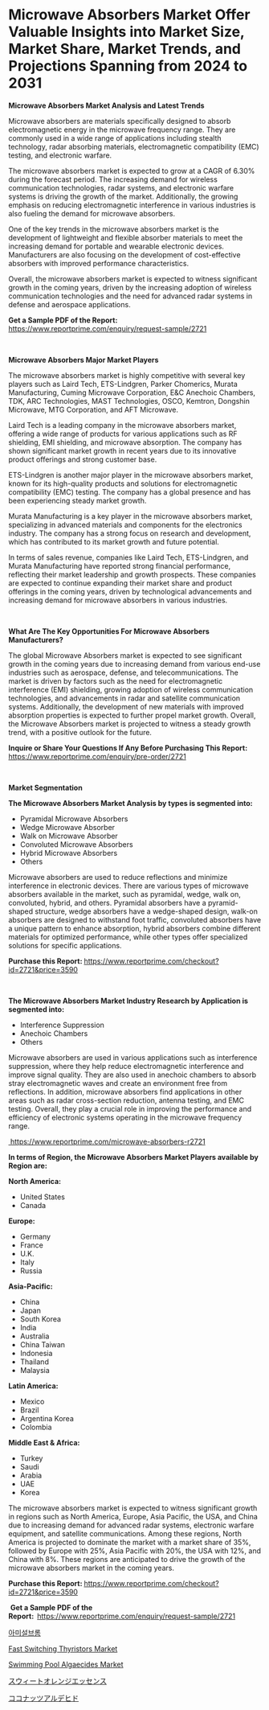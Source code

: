 <p><h1>Microwave Absorbers Market Offer Valuable Insights into Market Size, Market Share, Market Trends, and Projections Spanning from 2024 to 2031</h1></p><p><strong>Microwave Absorbers Market Analysis and Latest Trends</strong></p>
<p><p>Microwave absorbers are materials specifically designed to absorb electromagnetic energy in the microwave frequency range. They are commonly used in a wide range of applications including stealth technology, radar absorbing materials, electromagnetic compatibility (EMC) testing, and electronic warfare.</p><p>The microwave absorbers market is expected to grow at a CAGR of 6.30% during the forecast period. The increasing demand for wireless communication technologies, radar systems, and electronic warfare systems is driving the growth of the market. Additionally, the growing emphasis on reducing electromagnetic interference in various industries is also fueling the demand for microwave absorbers.</p><p>One of the key trends in the microwave absorbers market is the development of lightweight and flexible absorber materials to meet the increasing demand for portable and wearable electronic devices. Manufacturers are also focusing on the development of cost-effective absorbers with improved performance characteristics.</p><p>Overall, the microwave absorbers market is expected to witness significant growth in the coming years, driven by the increasing adoption of wireless communication technologies and the need for advanced radar systems in defense and aerospace applications.</p></p>
<p><strong>Get a Sample PDF of the Report:&nbsp;</strong> <a href="https://www.reportprime.com/enquiry/request-sample/2721">https://www.reportprime.com/enquiry/request-sample/2721</a></p>
<p>&nbsp;</p>
<p><strong>Microwave Absorbers Major Market Players</strong></p>
<p><p>The microwave absorbers market is highly competitive with several key players such as Laird Tech, ETS-Lindgren, Parker Chomerics, Murata Manufacturing, Cuming Microwave Corporation, E&C Anechoic Chambers, TDK, ARC Technologies, MAST Technologies, OSCO, Kemtron, Dongshin Microwave, MTG Corporation, and AFT Microwave.</p><p>Laird Tech is a leading company in the microwave absorbers market, offering a wide range of products for various applications such as RF shielding, EMI shielding, and microwave absorption. The company has shown significant market growth in recent years due to its innovative product offerings and strong customer base.</p><p>ETS-Lindgren is another major player in the microwave absorbers market, known for its high-quality products and solutions for electromagnetic compatibility (EMC) testing. The company has a global presence and has been experiencing steady market growth.</p><p>Murata Manufacturing is a key player in the microwave absorbers market, specializing in advanced materials and components for the electronics industry. The company has a strong focus on research and development, which has contributed to its market growth and future potential.</p><p>In terms of sales revenue, companies like Laird Tech, ETS-Lindgren, and Murata Manufacturing have reported strong financial performance, reflecting their market leadership and growth prospects. These companies are expected to continue expanding their market share and product offerings in the coming years, driven by technological advancements and increasing demand for microwave absorbers in various industries.</p></p>
<p>&nbsp;</p>
<p><strong>What Are The Key Opportunities For Microwave Absorbers Manufacturers?</strong></p>
<p><p>The global Microwave Absorbers market is expected to see significant growth in the coming years due to increasing demand from various end-use industries such as aerospace, defense, and telecommunications. The market is driven by factors such as the need for electromagnetic interference (EMI) shielding, growing adoption of wireless communication technologies, and advancements in radar and satellite communication systems. Additionally, the development of new materials with improved absorption properties is expected to further propel market growth. Overall, the Microwave Absorbers market is projected to witness a steady growth trend, with a positive outlook for the future.</p></p>
<p><strong>Inquire or Share Your Questions If Any Before Purchasing This Report:</strong> <a href="https://www.reportprime.com/enquiry/pre-order/2721">https://www.reportprime.com/enquiry/pre-order/2721</a></p>
<p>&nbsp;</p>
<p><strong>Market Segmentation</strong></p>
<p><strong>The Microwave Absorbers Market Analysis by types is segmented into:</strong></p>
<p><ul><li>Pyramidal Microwave Absorbers</li><li>Wedge Microwave Absorber</li><li>Walk on Microwave Absorber</li><li>Convoluted Microwave Absorbers</li><li>Hybrid Microwave Absorbers</li><li>Others</li></ul></p>
<p><p>Microwave absorbers are used to reduce reflections and minimize interference in electronic devices. There are various types of microwave absorbers available in the market, such as pyramidal, wedge, walk on, convoluted, hybrid, and others. Pyramidal absorbers have a pyramid-shaped structure, wedge absorbers have a wedge-shaped design, walk-on absorbers are designed to withstand foot traffic, convoluted absorbers have a unique pattern to enhance absorption, hybrid absorbers combine different materials for optimized performance, while other types offer specialized solutions for specific applications.</p></p>
<p><strong>Purchase this Report:&nbsp;</strong><a href="https://www.reportprime.com/checkout?id=2721&price=3590">https://www.reportprime.com/checkout?id=2721&price=3590</a></p>
<p>&nbsp;</p>
<p><strong>The Microwave Absorbers Market Industry Research by Application is segmented into:</strong></p>
<p><ul><li>Interference Suppression</li><li>Anechoic Chambers</li><li>Others</li></ul></p>
<p><p>Microwave absorbers are used in various applications such as interference suppression, where they help reduce electromagnetic interference and improve signal quality. They are also used in anechoic chambers to absorb stray electromagnetic waves and create an environment free from reflections. In addition, microwave absorbers find applications in other areas such as radar cross-section reduction, antenna testing, and EMC testing. Overall, they play a crucial role in improving the performance and efficiency of electronic systems operating in the microwave frequency range.</p></p>
<p><a href="https://www.reportprime.com/microwave-absorbers-r2721">&nbsp;https://www.reportprime.com/microwave-absorbers-r2721</a></p>
<p><strong>In terms of Region, the Microwave Absorbers Market Players available by Region are:</strong></p>
<p>
    <p> <strong> North America: </strong>
        <ul>
            <li>United States</li>
            <li>Canada</li>
        </ul>
        </p> 
    <p> <strong> Europe: </strong>
        <ul>
            <li>Germany</li>
            <li>France</li>
            <li>U.K.</li>
            <li>Italy</li>
            <li>Russia</li>
        </ul>
        </p> 
    <p> <strong> Asia-Pacific: </strong>
        <ul>
            <li>China</li>
            <li>Japan</li>
            <li>South Korea</li>
            <li>India</li>
            <li>Australia</li>
            <li>China Taiwan</li>
            <li>Indonesia</li>
            <li>Thailand</li>
            <li>Malaysia</li>
        </ul>
        </p> 
    <p> <strong> Latin America: </strong>
        <ul>
            <li>Mexico</li>
            <li>Brazil</li>
            <li>Argentina Korea</li>
            <li>Colombia</li>
        </ul>
        </p> 
    <p> <strong> Middle East & Africa: </strong>
        <ul>
            <li>Turkey</li>
            <li>Saudi</li>
            <li>Arabia</li>
            <li>UAE</li>
            <li>Korea</li>
        </ul>
    </p>
    </p>
<p><p>The microwave absorbers market is expected to witness significant growth in regions such as North America, Europe, Asia Pacific, the USA, and China due to increasing demand for advanced radar systems, electronic warfare equipment, and satellite communications. Among these regions, North America is projected to dominate the market with a market share of 35%, followed by Europe with 25%, Asia Pacific with 20%, the USA with 12%, and China with 8%. These regions are anticipated to drive the growth of the microwave absorbers market in the coming years.</p></p>
<p><strong>Purchase this Report: </strong><a href="https://www.reportprime.com/checkout?id=2721&price=3590">https://www.reportprime.com/checkout?id=2721&price=3590</a></p>
<p>&nbsp;<strong>Get a Sample PDF of the Report:&nbsp;&nbsp;</strong><a href="https://www.reportprime.com/enquiry/request-sample/2721">https://www.reportprime.com/enquiry/request-sample/2721</a></p>
<p><strong></strong></p>
<p><p><a href="https://github.com/ROBERTS65DAVID/Market-Research-Report-List-1/blob/main/448428069383.md">아미설브롬</a></p><p><a href="https://github.com/LaceyZemlak1/Market-Research-Report-List-1/blob/main/fast-switching-thyristors-market.md">Fast Switching Thyristors Market</a></p><p><a href="https://issuu.com/reportprime-2/docs/swimming-pool-algaecides-market-size-2030.pptx">Swimming Pool Algaecides Market</a></p><p><a href="https://github.com/LizaHeller2023/Market-Research-Report-List-1/blob/main/652988372505.md">スウィートオレンジエッセンス</a></p><p><a href="https://github.com/deonnorth8/Market-Research-Report-List-1/blob/main/516215672504.md">ココナッツアルデヒド</a></p></p>